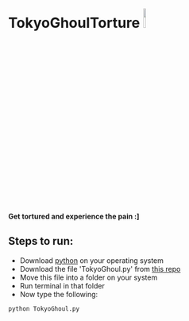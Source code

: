 # TokyoGhoulTorture <img src="https://giffiles.alphacoders.com/132/13250.gif" width="10%">

#### Get tortured and experience the pain :]

## Steps to run:
* Download [python](https://www.python.org/downloads/) on your operating system
* Download the file 'TokyoGhoul.py' from [this repo](https://github.com/DriftAsimov/TokyoGhoulTorture)
* Move this file into a folder on your system
* Run terminal in that folder
* Now type the following:
```python
python TokyoGhoul.py
```
